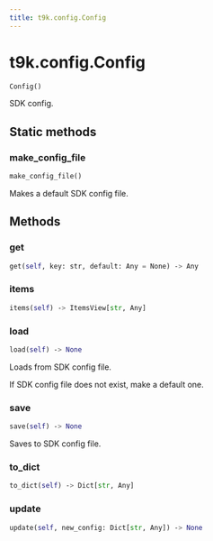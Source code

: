 ```yaml
---
title: t9k.config.Config
---
```


# t9k.config.Config

```python
Config()
```

SDK config.

## Static methods

### make_config_file

```python
make_config_file()
```

Makes a default SDK config file.

## Methods

### get

```python
get(self, key: str, default: Any = None) ‑> Any
```

### items

```python
items(self) ‑> ItemsView[str, Any]
```

### load

```python
load(self) ‑> None
```

Loads from SDK config file.

If SDK config file does not exist, make a default one.

### save

```python
save(self) ‑> None
```

Saves to SDK config file.

### to_dict

```python
to_dict(self) ‑> Dict[str, Any]
```

### update

```python
update(self, new_config: Dict[str, Any]) ‑> None
```

